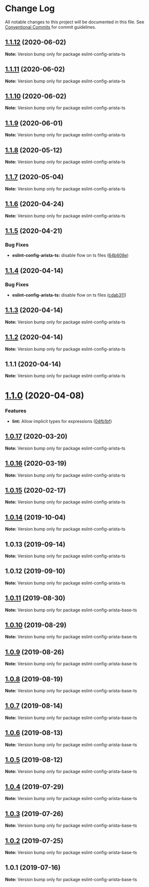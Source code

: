 # Change Log

All notable changes to this project will be documented in this file.
See [Conventional Commits](https://conventionalcommits.org) for commit guidelines.

## [1.1.12](https://github.com/aristanetworks/cloudvision-frontend-config/compare/eslint-config-arista-ts@1.1.11...eslint-config-arista-ts@1.1.12) (2020-06-02)

**Note:** Version bump only for package eslint-config-arista-ts





## [1.1.11](https://github.com/aristanetworks/cloudvision-frontend-config/compare/eslint-config-arista-ts@1.1.10...eslint-config-arista-ts@1.1.11) (2020-06-02)

**Note:** Version bump only for package eslint-config-arista-ts





## [1.1.10](https://github.com/aristanetworks/cloudvision-frontend-config/compare/eslint-config-arista-ts@1.1.9...eslint-config-arista-ts@1.1.10) (2020-06-02)

**Note:** Version bump only for package eslint-config-arista-ts





## [1.1.9](https://github.com/aristanetworks/cloudvision-frontend-config/compare/eslint-config-arista-ts@1.1.8...eslint-config-arista-ts@1.1.9) (2020-06-01)

**Note:** Version bump only for package eslint-config-arista-ts





## [1.1.8](https://github.com/aristanetworks/cloudvision-frontend-config/compare/eslint-config-arista-ts@1.1.7...eslint-config-arista-ts@1.1.8) (2020-05-12)

**Note:** Version bump only for package eslint-config-arista-ts





## [1.1.7](https://github.com/aristanetworks/cloudvision-frontend-config/compare/eslint-config-arista-ts@1.1.6...eslint-config-arista-ts@1.1.7) (2020-05-04)

**Note:** Version bump only for package eslint-config-arista-ts





## [1.1.6](https://github.com/aristanetworks/cloudvision-frontend-config/compare/eslint-config-arista-ts@1.1.5...eslint-config-arista-ts@1.1.6) (2020-04-24)

**Note:** Version bump only for package eslint-config-arista-ts





## [1.1.5](https://github.com/aristanetworks/cloudvision-frontend-config/compare/eslint-config-arista-ts@1.1.1...eslint-config-arista-ts@1.1.5) (2020-04-21)


### Bug Fixes

* **eslint-config-arista-ts:** disable flow on ts files ([64b608e](https://github.com/aristanetworks/cloudvision-frontend-config/commit/64b608e91274282c525909d09cd8e6e6186f4d1a))





## [1.1.4](https://github.com/aristanetworks/cloudvision-frontend-config/compare/eslint-config-arista-ts@1.1.3...eslint-config-arista-ts@1.1.4) (2020-04-14)


### Bug Fixes

* **eslint-config-arista-ts:** disable flow on ts files ([cdab311](https://github.com/aristanetworks/cloudvision-frontend-config/commit/cdab311d3d82e0394230043a7c13129016d04a02))





## [1.1.3](https://github.com/aristanetworks/cloudvision-frontend-config/compare/eslint-config-arista-ts@1.1.1...eslint-config-arista-ts@1.1.3) (2020-04-14)

**Note:** Version bump only for package eslint-config-arista-ts





## [1.1.2](https://github.com/aristanetworks/cloudvision-frontend-config/compare/eslint-config-arista-ts@1.1.1...eslint-config-arista-ts@1.1.2) (2020-04-14)

**Note:** Version bump only for package eslint-config-arista-ts





## 1.1.1 (2020-04-14)

**Note:** Version bump only for package eslint-config-arista-ts





# [1.1.0](http://gerrit.corp.arista.io:29418/web-components/compare/eslint-config-arista-ts@1.0.17...eslint-config-arista-ts@1.1.0) (2020-04-08)


### Features

* **lint:** Allow implicit types for expressions ([04fb1bf](http://gerrit.corp.arista.io:29418/web-components/commits/04fb1bffa430b3c8c1591141354986263efe5c90))





## [1.0.17](http://gerrit.corp.arista.io:29418/web-components/compare/eslint-config-arista-ts@1.0.16...eslint-config-arista-ts@1.0.17) (2020-03-20)

**Note:** Version bump only for package eslint-config-arista-ts





## [1.0.16](http://gerrit.corp.arista.io:29418/web-components/compare/eslint-config-arista-ts@1.0.15...eslint-config-arista-ts@1.0.16) (2020-03-19)

**Note:** Version bump only for package eslint-config-arista-ts





## [1.0.15](http://gerrit.corp.arista.io:29418/web-components/compare/eslint-config-arista-ts@1.0.14...eslint-config-arista-ts@1.0.15) (2020-02-17)

**Note:** Version bump only for package eslint-config-arista-ts





## [1.0.14](http://gerrit.corp.arista.io:29418/web-components/compare/eslint-config-arista-ts@1.0.13...eslint-config-arista-ts@1.0.14) (2019-10-04)

**Note:** Version bump only for package eslint-config-arista-ts





## 1.0.13 (2019-09-14)

**Note:** Version bump only for package eslint-config-arista-ts





## 1.0.12 (2019-09-10)

**Note:** Version bump only for package eslint-config-arista-ts





## [1.0.11](http://gerrit.corp.arista.io:29418/web-components/compare/eslint-config-arista-base-ts@1.0.10...eslint-config-arista-base-ts@1.0.11) (2019-08-30)

**Note:** Version bump only for package eslint-config-arista-base-ts





## [1.0.10](http://gerrit.corp.arista.io:29418/web-components/compare/eslint-config-arista-base-ts@1.0.9...eslint-config-arista-base-ts@1.0.10) (2019-08-29)

**Note:** Version bump only for package eslint-config-arista-base-ts





## [1.0.9](http://gerrit.corp.arista.io:29418/web-components/compare/eslint-config-arista-base-ts@1.0.8...eslint-config-arista-base-ts@1.0.9) (2019-08-26)

**Note:** Version bump only for package eslint-config-arista-base-ts





## [1.0.8](http://gerrit.corp.arista.io:29418/web-components/compare/eslint-config-arista-base-ts@1.0.7...eslint-config-arista-base-ts@1.0.8) (2019-08-19)

**Note:** Version bump only for package eslint-config-arista-base-ts





## [1.0.7](http://gerrit.corp.arista.io:29418/web-components/compare/eslint-config-arista-base-ts@1.0.6...eslint-config-arista-base-ts@1.0.7) (2019-08-14)

**Note:** Version bump only for package eslint-config-arista-base-ts





## [1.0.6](http://gerrit.corp.arista.io:29418/web-components/compare/eslint-config-arista-base-ts@1.0.5...eslint-config-arista-base-ts@1.0.6) (2019-08-13)

**Note:** Version bump only for package eslint-config-arista-base-ts





## [1.0.5](http://gerrit.corp.arista.io:29418/web-components/compare/eslint-config-arista-base-ts@1.0.4...eslint-config-arista-base-ts@1.0.5) (2019-08-12)

**Note:** Version bump only for package eslint-config-arista-base-ts





## [1.0.4](http://gerrit.corp.arista.io:29418/web-components/compare/eslint-config-arista-base-ts@1.0.3...eslint-config-arista-base-ts@1.0.4) (2019-07-29)

**Note:** Version bump only for package eslint-config-arista-base-ts





## [1.0.3](http://gerrit.corp.arista.io:29418/web-components/compare/eslint-config-arista-base-ts@1.0.2...eslint-config-arista-base-ts@1.0.3) (2019-07-26)

**Note:** Version bump only for package eslint-config-arista-base-ts





## [1.0.2](http://gerrit.corp.arista.io:29418/web-components/compare/eslint-config-arista-base-ts@1.0.1...eslint-config-arista-base-ts@1.0.2) (2019-07-25)

**Note:** Version bump only for package eslint-config-arista-base-ts





## 1.0.1 (2019-07-16)

**Note:** Version bump only for package eslint-config-arista-base-ts
